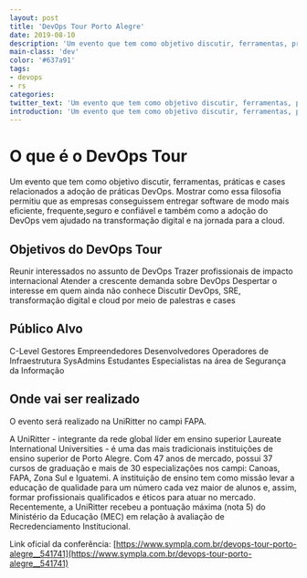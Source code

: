 ```yaml
---
layout: post
title: 'DevOps Tour Porto Alegre'
date: 2019-08-10
description: 'Um evento que tem como objetivo discutir, ferramentas, práticas e cases relacionados a adoção de práticas DevOps.'
main-class: 'dev'
color: '#637a91'
tags:
- devops
- rs
categories:
twitter_text: 'Um evento que tem como objetivo discutir, ferramentas, práticas e cases relacionados a adoção de práticas DevOps.'   # Texto do tweet. Pode ser igual a descrição.
introduction: 'Um evento que tem como objetivo discutir, ferramentas, práticas e cases relacionados a adoção de práticas DevOps. '   # Texto que vai aparecer embaixo do título no post.
---
```


# O que é o DevOps Tour

Um evento que tem como objetivo discutir, ferramentas, práticas e cases relacionados a adoção de práticas DevOps.
Mostrar como essa filosofia permitiu que as empresas conseguissem entregar software de modo mais eficiente, frequente,seguro e confiável e também como a adoção do DevOps vem ajudado na transformação digital e na jornada para a cloud.

## Objetivos do DevOps Tour

Reunir interessados no assunto de DevOps
Trazer profissionais de impacto internacional
Atender a crescente demanda sobre DevOps
Despertar o interesse em quem ainda não conhece
Discutir DevOps, SRE, transformação digital e cloud por meio de palestras e cases

## Público Alvo

C-Level
Gestores
Empreendedores
Desenvolvedores
Operadores de Infraestrutura
SysAdmins
Estudantes
Especialistas na área de Segurança da Informação

## Onde vai ser realizado
O evento será realizado na  UniRitter no campi FAPA.

A UniRitter - integrante da rede global líder em ensino superior Laureate International Universities - é uma das mais tradicionais instituições de ensino superior de Porto Alegre. Com 47 anos de mercado, possui 37 cursos de graduação e mais de 30 especializações nos campi: Canoas, FAPA, Zona Sul e Iguatemi. A instituição de ensino tem como missão levar a educação de qualidade para um número cada vez maior de alunos e, assim, formar profissionais qualificados e éticos para atuar no mercado. Recentemente, a UniRitter recebeu a pontuação máxima (nota 5) do Ministério da Educação (MEC) em relação à avaliação de Recredenciamento Institucional. 

Link oficial da conferência: [https://www.sympla.com.br/devops-tour-porto-alegre__541741](https://www.sympla.com.br/devops-tour-porto-alegre__541741)
